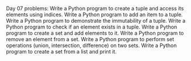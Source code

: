 Day 07 problems:
Write a Python program to create a tuple and access its elements using indices.
Write a Python program to add an item to a tuple.
Write a Python program to demonstrate the immutability of a tuple.
Write a Python program to check if an element exists in a tuple.
Write a Python program to create a set and add elements to it.
Write a Python program to remove an element from a set.
Write a Python program to perform set operations (union, intersection, difference) on two sets.
Write a Python program to create a set from a list and print it.

